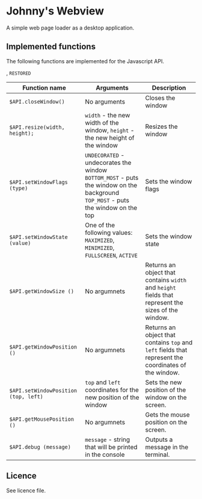 Johnny's Webview
================

A simple web page loader as a desktop application.

## Implemented functions

The following functions are implemented for the Javascript API.

<table>
  <thead>
    <tr>
      <th>Function name</th>
      <th>Arguments</th>
      <th>Description</th>
    </tr>
  </thead>
  <tbody>
    <tr>
      <td><code>$API.closeWindow()</code></td>
      <td>No arguments</td>
      <td>Closes the window</td>
    </tr>
    <tr>
      <td><code>$API.resize(width, height);</code></td>
      <td>
        <code>width</code> - the new width of the window,
        <code>height</code> - the new height of the window</td>
      <td>Resizes the window</td>
    </tr>
    <tr>
      <td><code>$API.setWindowFlags (type)</code></td>
      <td>
        <code>UNDECORATED</code> - undecorates the window
        <code>BOTTOM_MOST</code> - puts the window on the background
        <code>TOP_MOST</code> - puts the window on the top
      </td>
      <td>Sets the window flags</td>
    </tr>
    <tr>
      <td><code>$API.setWindowState (value)</code></td>
      <td>One of the following values: 
        <code>MAXIMIZED</code>,
        <code>MINIMIZED</code>,
        <code>FULLSCREEN</code>,
        <code>ACTIVE</code></td>,
        <code>RESTORED</code></td>
      <td>Sets the window state</td>
    </tr>
    <tr>
      <td><code>$API.getWindowSize ()</code></td>
      <td>No argumnets</td>
      <td>Returns an object that contains <code>width</code> and <code>height</code> fields that represent the sizes of the window.</td>
    </tr>
    <tr>
      <td><code>$API.getWindowPosition ()</code></td>
      <td>No argumnets</td>
      <td>Returns an object that contains <code>top</code> and <code>left</code> fields that represent the coordinates of the window.</td>
    </tr>
    <tr>
      <td><code>$API.setWindowPosition (top, left)</code></td>
      <td><code>top</code> and <code>left</code> coordinates for the new position of the window</td>
      <td>Sets the new position of the window on the screen.</td>
    </tr>
    <tr>
      <td><code>$API.getMousePosition ()</code></td>
      <td>No argumnets</td>
      <td>Gets the mouse position on the screen.</td>
    </tr>
    <tr>
      <td><code>$API.debug (message)</code></td>
      <td><code>message</code>  - string that will be printed in the console</td>
      <td>Outputs a message in the terminal.</td>
    </tr>
  </tbody>
</table>

## Licence

See licence file.
